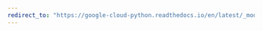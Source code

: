 ```yaml
---
redirect_to: "https://google-cloud-python.readthedocs.io/en/latest/_modules/google/cloud/spanner_v1/snapshot.html"
---
```

